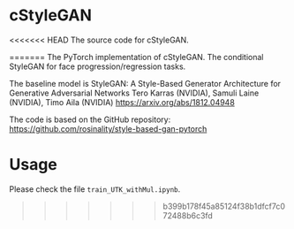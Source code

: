 # cStyleGAN
<<<<<<< HEAD
The source code for cStyleGAN.


=======
The PyTorch implementation of cStyleGAN. The conditional StyleGAN for face progression/regression tasks.

The baseline model is StyleGAN:
A Style-Based Generator Architecture for Generative Adversarial Networks
Tero Karras (NVIDIA), Samuli Laine (NVIDIA), Timo Aila (NVIDIA)
https://arxiv.org/abs/1812.04948

The code is based on the GitHub repository: https://github.com/rosinality/style-based-gan-pytorch

# Usage

Please check the file ```train_UTK_withMul.ipynb```.
>>>>>>> b399b178f45a85124f38b1dfcf7c072488b6c3fd
